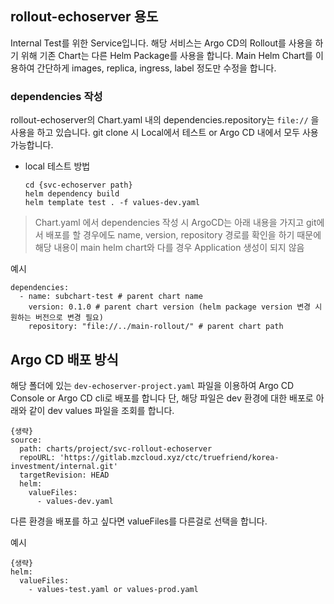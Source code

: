 ## rollout-echoserver 용도

Internal Test를 위한 Service입니다. 해당 서비스는 Argo CD의 Rollout를 사용을 하기 위해 기존 Chart는 다른 Helm Package를 사용을 합니다.
Main Helm Chart를 이용하여 간단하게 images, replica, ingress, label 정도만 수정을 합니다.

### dependencies 작성

rollout-echoserver의 Chart.yaml 내의 dependencies.repository는 `file://` 을 사용을 하고 있습니다.
git clone 시 Local에서 테스트 or Argo CD 내에서 모두 사용 가능합니다.

- local 테스트 방법
  ```
  cd {svc-echoserver path}
  helm dependency build
  helm template test . -f values-dev.yaml
  ```

> Chart.yaml 에서 dependencies 작성 시 ArgoCD는 아래 내용을 가지고 git에서 배포를 할 경우에도 
> name, version, repository 경로를 확인을 하기 때문에 해당 내용이 main helm chart와 다를 경우 Application 생성이 되지 않음

예시 
```
dependencies:
  - name: subchart-test # parent chart name
    version: 0.1.0 # parent chart version (helm package version 변경 시 원하는 버전으로 변경 필요)
    repository: "file://../main-rollout/" # parent chart path
```

## Argo CD 배포 방식
해당 폴더에 있는 `dev-echoserver-project.yaml` 파일을 이용하여 Argo CD Console or Argo CD cli로 배포를 합니다
단, 해당 파일은 dev 환경에 대한 배포로 아래와 같이 dev values 파일을 조회를 합니다.
```
{생략}
source:
  path: charts/project/svc-rollout-echoserver
  repoURL: 'https://gitlab.mzcloud.xyz/ctc/truefriend/korea-investment/internal.git'
  targetRevision: HEAD
  helm:
    valueFiles:
      - values-dev.yaml
```

다른 환경을 배포를 하고 싶다면 valueFiles를 다른걸로 선택을 합니다.

예시
```
{생략}
helm:
  valueFiles:
    - values-test.yaml or values-prod.yaml
```